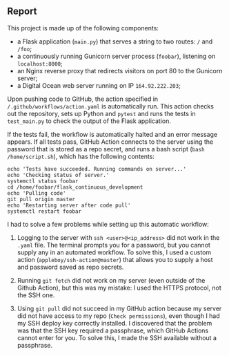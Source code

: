 ## Report

This project is made up of the following components:

- a Flask application (`main.py`) that serves a string to two routes: `/` and `/foo`;
- a continuously running Gunicorn server process (`foobar`), listening on `localhost:8000`;
- an Nginx reverse proxy that redirects visitors on port 80 to the Gunicorn server;
- a Digital Ocean web server running on IP `164.92.222.203`;

Upon pushing code to GitHub, the action specified in `/.github/workflows/action.yaml` is automatically run. This action checks out the repository, sets up Python and `pytest` and runs the tests in `test_main.py` to check the output of the Flask application.

If the tests fail, the workflow is automatically halted and an error message appears. If all tests pass, GitHub Action connects to the server using the password that is stored as a repo secret, and runs a bash script (`bash /home/script.sh`), which has the following contents:

```
echo 'Tests have succeeded. Running commands on server...'
echo 'Checking status of server.'
systemctl status foobar
cd /home/foobar/flask_continuous_development
echo 'Pulling code'
git pull origin master
echo 'Restarting server after code pull'
systemctl restart foobar
```

I had to solve a few problems while setting up this automatic workflow:

1. Logging to the server with `ssh <user>@<ip_address>` did not work in the `.yaml` file. The terminal prompts you for a password, but you cannot supply any in an automated workflow. To solve this, I used a custom action (`appleboy/ssh-action@master`) that allows you to supply a host and password saved as repo secrets.

2. Running `git fetch` did not work on my server (even outside of the Github Action), but this was my mistake: I used the HTTPS protocol, not the SSH one.

3. Using `git pull` did not succeed in my GitHub action because my server did not have access to my repo (`Check permissions`), even though I had my SSH deploy key correctly installed. I discovered that the problem was that the SSH key required a passphrase, which GitHub Actions cannot enter for you. To solve this, I made the SSH available without a passphrase.
